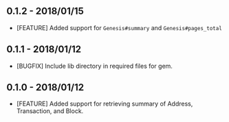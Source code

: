 ## 0.1.2  - 2018/01/15

* [FEATURE] Added support for `Genesis#summary` and `Genesis#pages_total`


## 0.1.1  - 2018/01/12

* [BUGFIX] Include lib directory in required files for gem.


## 0.1.0  - 2018/01/12

* [FEATURE] Added support for retrieving summary of Address, Transaction,
and Block.
